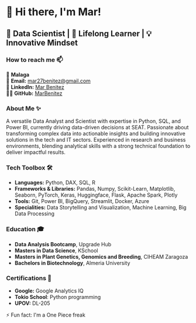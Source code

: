 # 👋 Hi there, I'm Mar!

## 🚀 Data Scientist | 🌱 Lifelong Learner | 💡 Innovative Mindset

### How to reach me 📫
📍 **Malaga**  
📧 **Email:** [mar27benitez@gmail.com](mailto:mar27benitez@gmail.com)  
🔗 **LinkedIn:** [Mar Benitez](https://www.linkedin.com/in/mar-benitez-506910192)  
👨‍💻 **GitHub:** [MarBenitez](https://github.com/MarBenitez)

### About Me ✨
A versatile Data Analyst and Scientist with expertise in Python, SQL, and Power BI, currently driving data-driven decisions at SEAT. Passionate about transforming complex data into actionable insights and building innovative solutions in the tech and IT sectors. Experienced in research and business environments, blending analytical skills with a strong technical foundation to deliver impactful results.

### Tech Toolbox 🛠️
- **Languages:** Python, DAX, SQL, R
- **Frameworks & Libraries:** Pandas, Numpy, Scikit-Learn, Matplotlib, Seaborn, PyTorch, Keras, Huggingface, Flask, Apache Spark, Plotly
- **Tools:** Git, Power BI, BigQuery, Streamlit, Docker, Azure
- **Specialities:** Data Storytelling and Visualization, Machine Learning, Big Data Processing

### Education 🎓
- **Data Analysis Bootcamp**, Upgrade Hub
- **Masters in Data Science**, KSchool
- **Masters in Plant Genetics, Genomics and Breeding**, CIHEAM Zaragoza
- **Bachelors in Biotechnology**, Almeria University

### Certifications 📜
- **Google:** Google Analytics IQ
- **Tokio School**: Python programming
- **UPOV:** DL-205


⚡ Fun fact: I'm a One Piece freak
